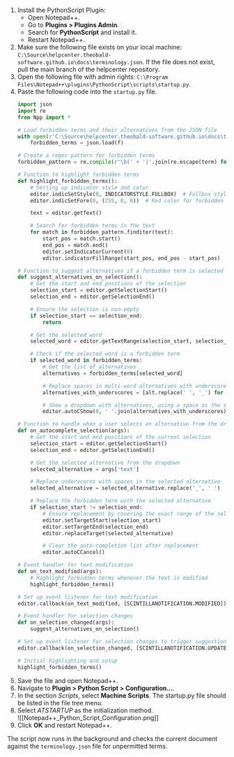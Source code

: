 
1. Install the PythonScript Plugin:
    - Open Notepad++.
    - Go to **Plugins > Plugins Admin**.
    - Search for **PythonScript** and install it.
    - Restart Notepad++.
2. Make sure the following file exists on your local machine: `C:\Source\helpcenter.theobald-software.github.io\docs\terminology.json`. If the file does not exist, pull the main branch of the helpcenter repository. 
3. Open the following file with admin rights: `C:\Program Files\Notepad++\plugins\PythonScript\scripts\startup.py`.
4. Paste the following code into the `startup.py` file.
	```python	
	import json
	import re
	from Npp import *
	
	# Load forbidden terms and their alternatives from the JSON file
	with open(r'C:\Source\helpcenter.theobald-software.github.io\docs\terminology.json', 'r') as f:
	    forbidden_terms = json.load(f)
	
	# Create a regex pattern for forbidden terms
	forbidden_pattern = re.compile(r'\b(' + '|'.join(re.escape(term) for term in forbidden_terms.keys()) + r')\b', re.IGNORECASE)
	
	# Function to highlight forbidden terms
	def highlight_forbidden_terms():
	    # Setting up indicator style and color
	    editor.indicSetStyle(0, INDICATORSTYLE.FULLBOX)  # Fullbox style for highlighting
	    editor.indicSetFore(0, (255, 0, 0))  # Red color for forbidden terms
	
	    text = editor.getText()
	
	    # Search for forbidden terms in the text
	    for match in forbidden_pattern.finditer(text):
	        start_pos = match.start()
	        end_pos = match.end()
	        editor.setIndicatorCurrent(0)
	        editor.indicatorFillRange(start_pos, end_pos - start_pos)  # Highlight the forbidden term
	
	# Function to suggest alternatives if a forbidden term is selected
	def suggest_alternatives_on_selection():
	    # Get the start and end positions of the selection
	    selection_start = editor.getSelectionStart()
	    selection_end = editor.getSelectionEnd()
	
	    # Ensure the selection is non-empty
	    if selection_start == selection_end:
	        return
	
	    # Get the selected word
	    selected_word = editor.getTextRange(selection_start, selection_end).lower()
	
	    # Check if the selected word is a forbidden term
	    if selected_word in forbidden_terms:
	        # Get the list of alternatives
	        alternatives = forbidden_terms[selected_word]
	
	        # Replace spaces in multi-word alternatives with underscores temporarily
	        alternatives_with_underscores = [alt.replace(' ', '_') for alt in alternatives]
	
	        # Show a dropdown with alternatives, using a space as the separator
	        editor.autoCShow(0, ' '.join(alternatives_with_underscores))
	
	# Function to handle when a user selects an alternative from the dropdown
	def on_autocomplete_selection(args):
	    # Get the start and end positions of the current selection
	    selection_start = editor.getSelectionStart()
	    selection_end = editor.getSelectionEnd()
	
	    # Get the selected alternative from the dropdown
	    selected_alternative = args['text']
	
	    # Replace underscores with spaces in the selected alternative
	    selected_alternative = selected_alternative.replace('_', ' ')
	
	    # Replace the forbidden term with the selected alternative
	    if selection_start != selection_end:
	        # Ensure replacement by covering the exact range of the selected text
	        editor.setTargetStart(selection_start)
	        editor.setTargetEnd(selection_end)
	        editor.replaceTarget(selected_alternative)
	
	        # Clear the auto-completion list after replacement
	        editor.autoCCancel()
	
	# Event handler for text modification
	def on_text_modified(args):
	    # Highlight forbidden terms whenever the text is modified
	    highlight_forbidden_terms()
	
	# Set up event listener for text modification
	editor.callback(on_text_modified, [SCINTILLANOTIFICATION.MODIFIED])
	
	# Event handler for selection changes
	def on_selection_changed(args):
	    suggest_alternatives_on_selection()
	
	# Set up event listener for selection changes to trigger suggestions
	editor.callback(on_selection_changed, [SCINTILLANOTIFICATION.UPDATEUI])
	
	# Initial highlighting and setup
	highlight_forbidden_terms()
	```
4. Save the file and open Notepad++.
5. Navigate to **Plugin > Python Script > Configuration...**.
6. In the section *Scripts*, select **Machine Scripts**. The startup.py file should be listed in the file tree menu.
7.  Select *ATSTARTUP* as the initialization method.<br> ![[Notepad++_Python_Script_Configuration.png]]
8. Click **OK** and restart Notepad++.

The script now runs in the background and checks the current document against the `terminology.json` file for unpermitted terms.
